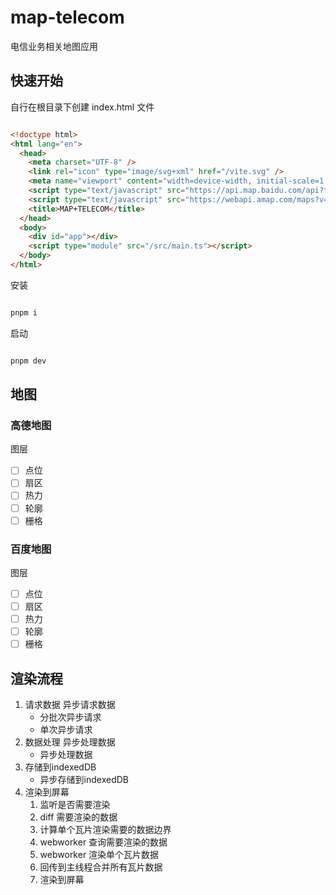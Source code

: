 # map-telecom
电信业务相关地图应用

## 快速开始

自行在根目录下创建 index.html 文件

```html

<!doctype html>
<html lang="en">
  <head>
    <meta charset="UTF-8" />
    <link rel="icon" type="image/svg+xml" href="/vite.svg" />
    <meta name="viewport" content="width=device-width, initial-scale=1.0" />
    <script type="text/javascript" src="https://api.map.baidu.com/api?type=webgl&v=1.0&ak="></script>
    <script type="text/javascript" src="https://webapi.amap.com/maps?v=2.0&key="></script>
    <title>MAP+TELECOM</title>
  </head>
  <body>
    <div id="app"></div>
    <script type="module" src="/src/main.ts"></script>
  </body>
</html>

```

安装

```sh

pnpm i

```

启动

```sh

pnpm dev

```

## 地图

### 高德地图

图层

- [ ] 点位
- [ ] 扇区
- [ ] 热力
- [ ] 轮廓
- [ ] 栅格

### 百度地图

图层

- [ ] 点位
- [ ] 扇区
- [ ] 热力
- [ ] 轮廓
- [ ] 栅格

## 渲染流程

1. 请求数据 异步请求数据
   - 分批次异步请求
   - 单次异步请求
2. 数据处理 异步处理数据
   - 异步处理数据
3. 存储到indexedDB
   - 异步存储到indexedDB
4. 渲染到屏幕
   1. 监听是否需要渲染
   2. diff 需要渲染的数据
   3. 计算单个瓦片渲染需要的数据边界
   4. webworker 查询需要渲染的数据
   5. webworker 渲染单个瓦片数据
   6. 回传到主线程合并所有瓦片数据
   7. 渲染到屏幕
